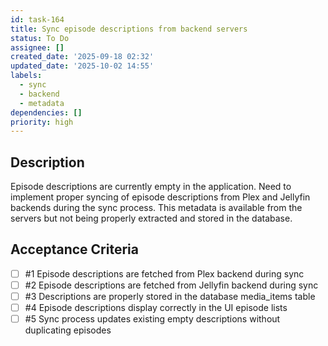 ```yaml
---
id: task-164
title: Sync episode descriptions from backend servers
status: To Do
assignee: []
created_date: '2025-09-18 02:32'
updated_date: '2025-10-02 14:55'
labels:
  - sync
  - backend
  - metadata
dependencies: []
priority: high
---
```


## Description

Episode descriptions are currently empty in the application. Need to implement proper syncing of episode descriptions from Plex and Jellyfin backends during the sync process. This metadata is available from the servers but not being properly extracted and stored in the database.

## Acceptance Criteria
<!-- AC:BEGIN -->
- [ ] #1 Episode descriptions are fetched from Plex backend during sync
- [ ] #2 Episode descriptions are fetched from Jellyfin backend during sync
- [ ] #3 Descriptions are properly stored in the database media_items table
- [ ] #4 Episode descriptions display correctly in the UI episode lists
- [ ] #5 Sync process updates existing empty descriptions without duplicating episodes
<!-- AC:END -->
